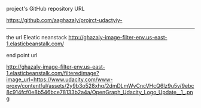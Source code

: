  project's GitHub repository URL 
 
https://github.com/aaghazaly/projrct-udactyiy-

-----------------------------------------------------------------------------------------------------------

the url Eleatic neanstack 
http://ghazaly-image-filter-env.us-east-1.elasticbeanstalk.com/


end point url

http://ghazaly-image-filter-env.us-east-1.elasticbeanstalk.com/filteredimage?image_url=https://www.udacity.com/www-proxy/contentful/assets/2y9b3o528xhq/2dmDLmWvCncVHcQ6lz9u5v/9ebc8c914fcf0e8b546bce78133b2a4a/OpenGraph_Udacity_Logo_Update__1_.png
